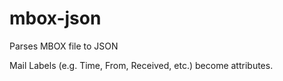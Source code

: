 # mbox-json
Parses MBOX file to JSON

Mail Labels (e.g. Time, From, Received, etc.) become attributes.
